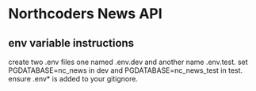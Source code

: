 # Northcoders News API


## env variable instructions 

create two .env files one named .env.dev and another name .env.test. set PGDATABASE=nc_news in dev and PGDATABASE=nc_news_test in test. ensure .env* is added to your gitignore. 
